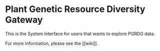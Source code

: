 # Plant Genetic Resource Diversity Gateway

This is the System Interface for users that wants to explore PGRDG data.

For more information, please see the [[wiki]].
